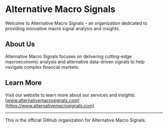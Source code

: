 # Alternative Macro Signals

Welcome to Alternative Macro Signals – an organization dedicated to providing innovative macro signal analysis and insights.

## About Us

Alternative Macro Signals focuses on delivering cutting-edge macroeconomic analysis and alternative data-driven signals to help navigate complex financial markets.

## Learn More

Visit our website to learn more about our services and insights: [www.alternativemacrosignals.com](https://www.alternativemacrosignals.com)

---

This is the official GitHub organization for Alternative Macro Signals.